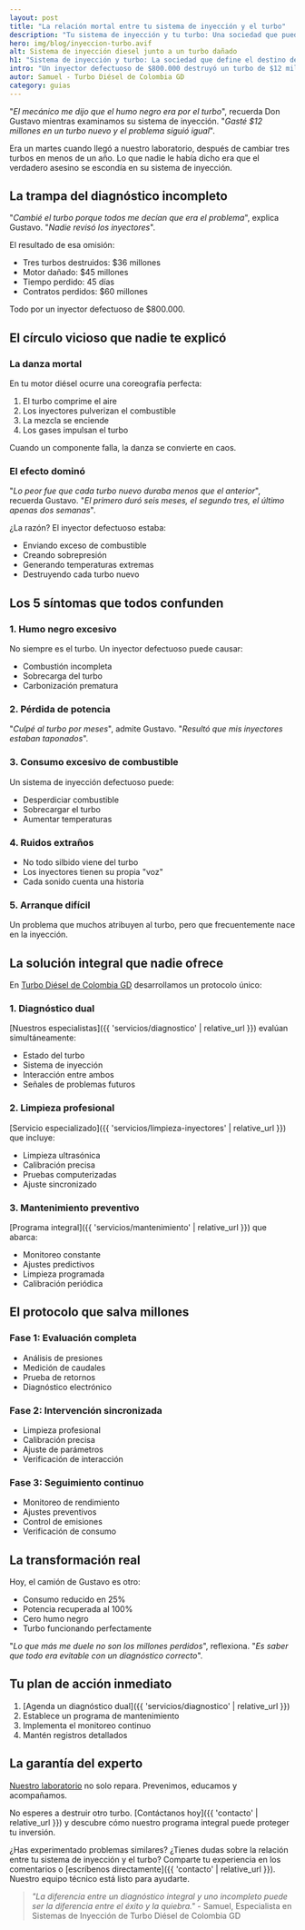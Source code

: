 ```yaml
---
layout: post
title: "La relación mortal entre tu sistema de inyección y el turbo"
description: "Tu sistema de inyección y tu turbo: Una sociedad que puede hacerte millonario o dejarte en la ruina. Este transportador aprendió la diferencia de la peor manera."
hero: img/blog/inyeccion-turbo.avif
alt: Sistema de inyección diesel junto a un turbo dañado
h1: "Sistema de inyección y turbo: La sociedad que define el destino de tu motor"
intro: "Un inyector defectuoso de $800.000 destruyó un turbo de $12 millones y un motor de $45 millones. Esta es la historia que todo transportador necesita conocer."
autor: Samuel - Turbo Diésel de Colombia GD
category: guias
---
```

"*El mecánico me dijo que el humo negro era por el turbo*", recuerda Don Gustavo mientras examinamos su sistema de inyección. "*Gasté $12 millones en un turbo nuevo y el problema siguió igual*".

Era un martes cuando llegó a nuestro laboratorio, después de cambiar tres turbos en menos de un año. Lo que nadie le había dicho era que el verdadero asesino se escondía en su sistema de inyección.

## La trampa del diagnóstico incompleto

"*Cambié el turbo porque todos me decían que era el problema*", explica Gustavo. "*Nadie revisó los inyectores*".

El resultado de esa omisión:
- Tres turbos destruidos: $36 millones
- Motor dañado: $45 millones
- Tiempo perdido: 45 días
- Contratos perdidos: $60 millones

Todo por un inyector defectuoso de $800.000.

## El círculo vicioso que nadie te explicó

### La danza mortal
En tu motor diésel ocurre una coreografía perfecta:

1. El turbo comprime el aire
2. Los inyectores pulverizan el combustible
3. La mezcla se enciende
4. Los gases impulsan el turbo

Cuando un componente falla, la danza se convierte en caos.

### El efecto dominó

"*Lo peor fue que cada turbo nuevo duraba menos que el anterior*", recuerda Gustavo. "*El primero duró seis meses, el segundo tres, el último apenas dos semanas*".

¿La razón? El inyector defectuoso estaba:
- Enviando exceso de combustible
- Creando sobrepresión
- Generando temperaturas extremas
- Destruyendo cada turbo nuevo

## Los 5 síntomas que todos confunden

### 1. Humo negro excesivo
No siempre es el turbo. Un inyector defectuoso puede causar:
- Combustión incompleta
- Sobrecarga del turbo
- Carbonización prematura

### 2. Pérdida de potencia
"*Culpé al turbo por meses*", admite Gustavo. "*Resultó que mis inyectores estaban taponados*".

### 3. Consumo excesivo de combustible
Un sistema de inyección defectuoso puede:
- Desperdiciar combustible
- Sobrecargar el turbo
- Aumentar temperaturas

### 4. Ruidos extraños
- No todo silbido viene del turbo
- Los inyectores tienen su propia "voz"
- Cada sonido cuenta una historia

### 5. Arranque difícil
Un problema que muchos atribuyen al turbo, pero que frecuentemente nace en la inyección.

## La solución integral que nadie ofrece

En [Turbo Diésel de Colombia GD](/) desarrollamos un protocolo único:

### 1. Diagnóstico dual
[Nuestros especialistas]({{ 'servicios/diagnostico' | relative_url }}) evalúan simultáneamente:
- Estado del turbo
- Sistema de inyección
- Interacción entre ambos
- Señales de problemas futuros

### 2. Limpieza profesional
[Servicio especializado]({{ 'servicios/limpieza-inyectores' | relative_url }}) que incluye:
- Limpieza ultrasónica
- Calibración precisa
- Pruebas computerizadas
- Ajuste sincronizado

### 3. Mantenimiento preventivo
[Programa integral]({{ 'servicios/mantenimiento' | relative_url }}) que abarca:
- Monitoreo constante
- Ajustes predictivos
- Limpieza programada
- Calibración periódica

## El protocolo que salva millones

### Fase 1: Evaluación completa
- Análisis de presiones
- Medición de caudales
- Prueba de retornos
- Diagnóstico electrónico

### Fase 2: Intervención sincronizada
- Limpieza profesional
- Calibración precisa
- Ajuste de parámetros
- Verificación de interacción

### Fase 3: Seguimiento continuo
- Monitoreo de rendimiento
- Ajustes preventivos
- Control de emisiones
- Verificación de consumo

## La transformación real

Hoy, el camión de Gustavo es otro:
- Consumo reducido en 25%
- Potencia recuperada al 100%
- Cero humo negro
- Turbo funcionando perfectamente

"*Lo que más me duele no son los millones perdidos*", reflexiona. "*Es saber que todo era evitable con un diagnóstico correcto*".

## Tu plan de acción inmediato

1. [Agenda un diagnóstico dual]({{ 'servicios/diagnostico' | relative_url }})
2. Establece un programa de mantenimiento
3. Implementa el monitoreo continuo
4. Mantén registros detallados

## La garantía del experto

[Nuestro laboratorio](/) no solo repara. Prevenimos, educamos y acompañamos.

No esperes a destruir otro turbo. [Contáctanos hoy]({{ 'contacto' | relative_url }}) y descubre cómo nuestro programa integral puede proteger tu inversión.

¿Has experimentado problemas similares? ¿Tienes dudas sobre la relación entre tu sistema de inyección y el turbo? Comparte tu experiencia en los comentarios o [escríbenos directamente]({{ 'contacto' | relative_url }}). Nuestro equipo técnico está listo para ayudarte.

>*"La diferencia entre un diagnóstico integral y uno incompleto puede ser la diferencia entre el éxito y la quiebra."* - Samuel, Especialista en Sistemas de Inyección de Turbo Diésel de Colombia GD